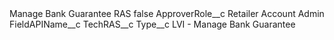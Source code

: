 <?xml version="1.0" encoding="UTF-8"?>
<CustomMetadata xmlns="http://soap.sforce.com/2006/04/metadata" xmlns:xsi="http://www.w3.org/2001/XMLSchema-instance" xmlns:xsd="http://www.w3.org/2001/XMLSchema">
    <label>Manage Bank Guarantee RAS</label>
    <protected>false</protected>
    <values>
        <field>ApproverRole__c</field>
        <value xsi:type="xsd:string">Retailer Account Admin</value>
    </values>
    <values>
        <field>FieldAPIName__c</field>
        <value xsi:type="xsd:string">TechRAS__c</value>
    </values>
    <values>
        <field>Type__c</field>
        <value xsi:type="xsd:string">LVI - Manage Bank Guarantee</value>
    </values>
</CustomMetadata>
